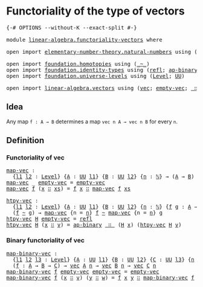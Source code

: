 # Functoriality of the type of vectors

<pre class="Agda"><a id="49" class="Symbol">{-#</a> <a id="53" class="Keyword">OPTIONS</a> <a id="61" class="Pragma">--without-K</a> <a id="73" class="Pragma">--exact-split</a> <a id="87" class="Symbol">#-}</a>

<a id="92" class="Keyword">module</a> <a id="99" href="linear-algebra.functoriality-vectors.html" class="Module">linear-algebra.functoriality-vectors</a> <a id="136" class="Keyword">where</a>

<a id="143" class="Keyword">open</a> <a id="148" class="Keyword">import</a> <a id="155" href="elementary-number-theory.natural-numbers.html" class="Module">elementary-number-theory.natural-numbers</a> <a id="196" class="Keyword">using</a> <a id="202" class="Symbol">(</a><a id="203" href="elementary-number-theory.natural-numbers.html#1530" class="Datatype">ℕ</a><a id="204" class="Symbol">)</a>

<a id="207" class="Keyword">open</a> <a id="212" class="Keyword">import</a> <a id="219" href="foundation.homotopies.html" class="Module">foundation.homotopies</a> <a id="241" class="Keyword">using</a> <a id="247" class="Symbol">(</a><a id="248" href="foundation-core.homotopies.html#627" class="Function Operator">_~_</a><a id="251" class="Symbol">)</a>
<a id="253" class="Keyword">open</a> <a id="258" class="Keyword">import</a> <a id="265" href="foundation.identity-types.html" class="Module">foundation.identity-types</a> <a id="291" class="Keyword">using</a> <a id="297" class="Symbol">(</a><a id="298" href="foundation-core.identity-types.html#1820" class="InductiveConstructor">refl</a><a id="302" class="Symbol">;</a> <a id="304" href="foundation-core.identity-types.html#7656" class="Function">ap-binary</a><a id="313" class="Symbol">)</a>
<a id="315" class="Keyword">open</a> <a id="320" class="Keyword">import</a> <a id="327" href="foundation.universe-levels.html" class="Module">foundation.universe-levels</a> <a id="354" class="Keyword">using</a> <a id="360" class="Symbol">(</a><a id="361" href="Agda.Primitive.html#597" class="Postulate">Level</a><a id="366" class="Symbol">;</a> <a id="368" href="foundation-core.universe-levels.html#235" class="Primitive">UU</a><a id="370" class="Symbol">)</a>

<a id="373" class="Keyword">open</a> <a id="378" class="Keyword">import</a> <a id="385" href="linear-algebra.vectors.html" class="Module">linear-algebra.vectors</a> <a id="408" class="Keyword">using</a> <a id="414" class="Symbol">(</a><a id="415" href="linear-algebra.vectors.html#472" class="Datatype">vec</a><a id="418" class="Symbol">;</a> <a id="420" href="linear-algebra.vectors.html#518" class="InductiveConstructor">empty-vec</a><a id="429" class="Symbol">;</a> <a id="431" href="linear-algebra.vectors.html#545" class="InductiveConstructor Operator">_∷_</a><a id="434" class="Symbol">)</a>
</pre>
## Idea

Any map `f : A → B` determines a map `vec n A → vec n B` for every `n`.

## Definition

### Functoriality of vec

<pre class="Agda"><a id="map-vec"></a><a id="572" href="linear-algebra.functoriality-vectors.html#572" class="Function">map-vec</a> <a id="580" class="Symbol">:</a>
  <a id="584" class="Symbol">{</a><a id="585" href="linear-algebra.functoriality-vectors.html#585" class="Bound">l1</a> <a id="588" href="linear-algebra.functoriality-vectors.html#588" class="Bound">l2</a> <a id="591" class="Symbol">:</a> <a id="593" href="Agda.Primitive.html#597" class="Postulate">Level</a><a id="598" class="Symbol">}</a> <a id="600" class="Symbol">{</a><a id="601" href="linear-algebra.functoriality-vectors.html#601" class="Bound">A</a> <a id="603" class="Symbol">:</a> <a id="605" href="foundation-core.universe-levels.html#235" class="Primitive">UU</a> <a id="608" href="linear-algebra.functoriality-vectors.html#585" class="Bound">l1</a><a id="610" class="Symbol">}</a> <a id="612" class="Symbol">{</a><a id="613" href="linear-algebra.functoriality-vectors.html#613" class="Bound">B</a> <a id="615" class="Symbol">:</a> <a id="617" href="foundation-core.universe-levels.html#235" class="Primitive">UU</a> <a id="620" href="linear-algebra.functoriality-vectors.html#588" class="Bound">l2</a><a id="622" class="Symbol">}</a> <a id="624" class="Symbol">{</a><a id="625" href="linear-algebra.functoriality-vectors.html#625" class="Bound">n</a> <a id="627" class="Symbol">:</a> <a id="629" href="elementary-number-theory.natural-numbers.html#1530" class="Datatype">ℕ</a><a id="630" class="Symbol">}</a> <a id="632" class="Symbol">→</a> <a id="634" class="Symbol">(</a><a id="635" href="linear-algebra.functoriality-vectors.html#601" class="Bound">A</a> <a id="637" class="Symbol">→</a> <a id="639" href="linear-algebra.functoriality-vectors.html#613" class="Bound">B</a><a id="640" class="Symbol">)</a> <a id="642" class="Symbol">→</a> <a id="644" href="linear-algebra.vectors.html#472" class="Datatype">vec</a> <a id="648" href="linear-algebra.functoriality-vectors.html#601" class="Bound">A</a> <a id="650" href="linear-algebra.functoriality-vectors.html#625" class="Bound">n</a> <a id="652" class="Symbol">→</a> <a id="654" href="linear-algebra.vectors.html#472" class="Datatype">vec</a> <a id="658" href="linear-algebra.functoriality-vectors.html#613" class="Bound">B</a> <a id="660" href="linear-algebra.functoriality-vectors.html#625" class="Bound">n</a>
<a id="662" href="linear-algebra.functoriality-vectors.html#572" class="Function">map-vec</a> <a id="670" class="Symbol">_</a> <a id="672" href="linear-algebra.vectors.html#518" class="InductiveConstructor">empty-vec</a> <a id="682" class="Symbol">=</a> <a id="684" href="linear-algebra.vectors.html#518" class="InductiveConstructor">empty-vec</a>
<a id="694" href="linear-algebra.functoriality-vectors.html#572" class="Function">map-vec</a> <a id="702" href="linear-algebra.functoriality-vectors.html#702" class="Bound">f</a> <a id="704" class="Symbol">(</a><a id="705" href="linear-algebra.functoriality-vectors.html#705" class="Bound">x</a> <a id="707" href="linear-algebra.vectors.html#545" class="InductiveConstructor Operator">∷</a> <a id="709" href="linear-algebra.functoriality-vectors.html#709" class="Bound">xs</a><a id="711" class="Symbol">)</a> <a id="713" class="Symbol">=</a> <a id="715" href="linear-algebra.functoriality-vectors.html#702" class="Bound">f</a> <a id="717" href="linear-algebra.functoriality-vectors.html#705" class="Bound">x</a> <a id="719" href="linear-algebra.vectors.html#545" class="InductiveConstructor Operator">∷</a> <a id="721" href="linear-algebra.functoriality-vectors.html#572" class="Function">map-vec</a> <a id="729" href="linear-algebra.functoriality-vectors.html#702" class="Bound">f</a> <a id="731" href="linear-algebra.functoriality-vectors.html#709" class="Bound">xs</a>

<a id="htpy-vec"></a><a id="735" href="linear-algebra.functoriality-vectors.html#735" class="Function">htpy-vec</a> <a id="744" class="Symbol">:</a>
  <a id="748" class="Symbol">{</a><a id="749" href="linear-algebra.functoriality-vectors.html#749" class="Bound">l1</a> <a id="752" href="linear-algebra.functoriality-vectors.html#752" class="Bound">l2</a> <a id="755" class="Symbol">:</a> <a id="757" href="Agda.Primitive.html#597" class="Postulate">Level</a><a id="762" class="Symbol">}</a> <a id="764" class="Symbol">{</a><a id="765" href="linear-algebra.functoriality-vectors.html#765" class="Bound">A</a> <a id="767" class="Symbol">:</a> <a id="769" href="foundation-core.universe-levels.html#235" class="Primitive">UU</a> <a id="772" href="linear-algebra.functoriality-vectors.html#749" class="Bound">l1</a><a id="774" class="Symbol">}</a> <a id="776" class="Symbol">{</a><a id="777" href="linear-algebra.functoriality-vectors.html#777" class="Bound">B</a> <a id="779" class="Symbol">:</a> <a id="781" href="foundation-core.universe-levels.html#235" class="Primitive">UU</a> <a id="784" href="linear-algebra.functoriality-vectors.html#752" class="Bound">l2</a><a id="786" class="Symbol">}</a> <a id="788" class="Symbol">{</a><a id="789" href="linear-algebra.functoriality-vectors.html#789" class="Bound">n</a> <a id="791" class="Symbol">:</a> <a id="793" href="elementary-number-theory.natural-numbers.html#1530" class="Datatype">ℕ</a><a id="794" class="Symbol">}</a> <a id="796" class="Symbol">{</a><a id="797" href="linear-algebra.functoriality-vectors.html#797" class="Bound">f</a> <a id="799" href="linear-algebra.functoriality-vectors.html#799" class="Bound">g</a> <a id="801" class="Symbol">:</a> <a id="803" href="linear-algebra.functoriality-vectors.html#765" class="Bound">A</a> <a id="805" class="Symbol">→</a> <a id="807" href="linear-algebra.functoriality-vectors.html#777" class="Bound">B</a><a id="808" class="Symbol">}</a> <a id="810" class="Symbol">→</a>
  <a id="814" class="Symbol">(</a><a id="815" href="linear-algebra.functoriality-vectors.html#797" class="Bound">f</a> <a id="817" href="foundation-core.homotopies.html#627" class="Function Operator">~</a> <a id="819" href="linear-algebra.functoriality-vectors.html#799" class="Bound">g</a><a id="820" class="Symbol">)</a> <a id="822" class="Symbol">→</a> <a id="824" href="linear-algebra.functoriality-vectors.html#572" class="Function">map-vec</a> <a id="832" class="Symbol">{</a><a id="833" class="Argument">n</a> <a id="835" class="Symbol">=</a> <a id="837" href="linear-algebra.functoriality-vectors.html#789" class="Bound">n</a><a id="838" class="Symbol">}</a> <a id="840" href="linear-algebra.functoriality-vectors.html#797" class="Bound">f</a> <a id="842" href="foundation-core.homotopies.html#627" class="Function Operator">~</a> <a id="844" href="linear-algebra.functoriality-vectors.html#572" class="Function">map-vec</a> <a id="852" class="Symbol">{</a><a id="853" class="Argument">n</a> <a id="855" class="Symbol">=</a> <a id="857" href="linear-algebra.functoriality-vectors.html#789" class="Bound">n</a><a id="858" class="Symbol">}</a> <a id="860" href="linear-algebra.functoriality-vectors.html#799" class="Bound">g</a>
<a id="862" href="linear-algebra.functoriality-vectors.html#735" class="Function">htpy-vec</a> <a id="871" href="linear-algebra.functoriality-vectors.html#871" class="Bound">H</a> <a id="873" href="linear-algebra.vectors.html#518" class="InductiveConstructor">empty-vec</a> <a id="883" class="Symbol">=</a> <a id="885" href="foundation-core.identity-types.html#1820" class="InductiveConstructor">refl</a>
<a id="890" href="linear-algebra.functoriality-vectors.html#735" class="Function">htpy-vec</a> <a id="899" href="linear-algebra.functoriality-vectors.html#899" class="Bound">H</a> <a id="901" class="Symbol">(</a><a id="902" href="linear-algebra.functoriality-vectors.html#902" class="Bound">x</a> <a id="904" href="linear-algebra.vectors.html#545" class="InductiveConstructor Operator">∷</a> <a id="906" href="linear-algebra.functoriality-vectors.html#906" class="Bound">v</a><a id="907" class="Symbol">)</a> <a id="909" class="Symbol">=</a> <a id="911" href="foundation-core.identity-types.html#7656" class="Function">ap-binary</a> <a id="921" href="linear-algebra.vectors.html#545" class="InductiveConstructor Operator">_∷_</a> <a id="925" class="Symbol">(</a><a id="926" href="linear-algebra.functoriality-vectors.html#899" class="Bound">H</a> <a id="928" href="linear-algebra.functoriality-vectors.html#902" class="Bound">x</a><a id="929" class="Symbol">)</a> <a id="931" class="Symbol">(</a><a id="932" href="linear-algebra.functoriality-vectors.html#735" class="Function">htpy-vec</a> <a id="941" href="linear-algebra.functoriality-vectors.html#899" class="Bound">H</a> <a id="943" href="linear-algebra.functoriality-vectors.html#906" class="Bound">v</a><a id="944" class="Symbol">)</a>
</pre>
### Binary functoriality of vec

<pre class="Agda"><a id="map-binary-vec"></a><a id="992" href="linear-algebra.functoriality-vectors.html#992" class="Function">map-binary-vec</a> <a id="1007" class="Symbol">:</a>
  <a id="1011" class="Symbol">{</a><a id="1012" href="linear-algebra.functoriality-vectors.html#1012" class="Bound">l1</a> <a id="1015" href="linear-algebra.functoriality-vectors.html#1015" class="Bound">l2</a> <a id="1018" href="linear-algebra.functoriality-vectors.html#1018" class="Bound">l3</a> <a id="1021" class="Symbol">:</a> <a id="1023" href="Agda.Primitive.html#597" class="Postulate">Level</a><a id="1028" class="Symbol">}</a> <a id="1030" class="Symbol">{</a><a id="1031" href="linear-algebra.functoriality-vectors.html#1031" class="Bound">A</a> <a id="1033" class="Symbol">:</a> <a id="1035" href="foundation-core.universe-levels.html#235" class="Primitive">UU</a> <a id="1038" href="linear-algebra.functoriality-vectors.html#1012" class="Bound">l1</a><a id="1040" class="Symbol">}</a> <a id="1042" class="Symbol">{</a><a id="1043" href="linear-algebra.functoriality-vectors.html#1043" class="Bound">B</a> <a id="1045" class="Symbol">:</a> <a id="1047" href="foundation-core.universe-levels.html#235" class="Primitive">UU</a> <a id="1050" href="linear-algebra.functoriality-vectors.html#1015" class="Bound">l2</a><a id="1052" class="Symbol">}</a> <a id="1054" class="Symbol">{</a><a id="1055" href="linear-algebra.functoriality-vectors.html#1055" class="Bound">C</a> <a id="1057" class="Symbol">:</a> <a id="1059" href="foundation-core.universe-levels.html#235" class="Primitive">UU</a> <a id="1062" href="linear-algebra.functoriality-vectors.html#1018" class="Bound">l3</a><a id="1064" class="Symbol">}</a> <a id="1066" class="Symbol">{</a><a id="1067" href="linear-algebra.functoriality-vectors.html#1067" class="Bound">n</a> <a id="1069" class="Symbol">:</a> <a id="1071" href="elementary-number-theory.natural-numbers.html#1530" class="Datatype">ℕ</a><a id="1072" class="Symbol">}</a>
  <a id="1076" class="Symbol">(</a><a id="1077" href="linear-algebra.functoriality-vectors.html#1077" class="Bound">f</a> <a id="1079" class="Symbol">:</a> <a id="1081" href="linear-algebra.functoriality-vectors.html#1031" class="Bound">A</a> <a id="1083" class="Symbol">→</a> <a id="1085" href="linear-algebra.functoriality-vectors.html#1043" class="Bound">B</a> <a id="1087" class="Symbol">→</a> <a id="1089" href="linear-algebra.functoriality-vectors.html#1055" class="Bound">C</a><a id="1090" class="Symbol">)</a> <a id="1092" class="Symbol">→</a> <a id="1094" href="linear-algebra.vectors.html#472" class="Datatype">vec</a> <a id="1098" href="linear-algebra.functoriality-vectors.html#1031" class="Bound">A</a> <a id="1100" href="linear-algebra.functoriality-vectors.html#1067" class="Bound">n</a> <a id="1102" class="Symbol">→</a> <a id="1104" href="linear-algebra.vectors.html#472" class="Datatype">vec</a> <a id="1108" href="linear-algebra.functoriality-vectors.html#1043" class="Bound">B</a> <a id="1110" href="linear-algebra.functoriality-vectors.html#1067" class="Bound">n</a> <a id="1112" class="Symbol">→</a> <a id="1114" href="linear-algebra.vectors.html#472" class="Datatype">vec</a> <a id="1118" href="linear-algebra.functoriality-vectors.html#1055" class="Bound">C</a> <a id="1120" href="linear-algebra.functoriality-vectors.html#1067" class="Bound">n</a>
<a id="1122" href="linear-algebra.functoriality-vectors.html#992" class="Function">map-binary-vec</a> <a id="1137" href="linear-algebra.functoriality-vectors.html#1137" class="Bound">f</a> <a id="1139" href="linear-algebra.vectors.html#518" class="InductiveConstructor">empty-vec</a> <a id="1149" href="linear-algebra.vectors.html#518" class="InductiveConstructor">empty-vec</a> <a id="1159" class="Symbol">=</a> <a id="1161" href="linear-algebra.vectors.html#518" class="InductiveConstructor">empty-vec</a>
<a id="1171" href="linear-algebra.functoriality-vectors.html#992" class="Function">map-binary-vec</a> <a id="1186" href="linear-algebra.functoriality-vectors.html#1186" class="Bound">f</a> <a id="1188" class="Symbol">(</a><a id="1189" href="linear-algebra.functoriality-vectors.html#1189" class="Bound">x</a> <a id="1191" href="linear-algebra.vectors.html#545" class="InductiveConstructor Operator">∷</a> <a id="1193" href="linear-algebra.functoriality-vectors.html#1193" class="Bound">v</a><a id="1194" class="Symbol">)</a> <a id="1196" class="Symbol">(</a><a id="1197" href="linear-algebra.functoriality-vectors.html#1197" class="Bound">y</a> <a id="1199" href="linear-algebra.vectors.html#545" class="InductiveConstructor Operator">∷</a> <a id="1201" href="linear-algebra.functoriality-vectors.html#1201" class="Bound">w</a><a id="1202" class="Symbol">)</a> <a id="1204" class="Symbol">=</a> <a id="1206" href="linear-algebra.functoriality-vectors.html#1186" class="Bound">f</a> <a id="1208" href="linear-algebra.functoriality-vectors.html#1189" class="Bound">x</a> <a id="1210" href="linear-algebra.functoriality-vectors.html#1197" class="Bound">y</a> <a id="1212" href="linear-algebra.vectors.html#545" class="InductiveConstructor Operator">∷</a> <a id="1214" href="linear-algebra.functoriality-vectors.html#992" class="Function">map-binary-vec</a> <a id="1229" href="linear-algebra.functoriality-vectors.html#1186" class="Bound">f</a> <a id="1231" href="linear-algebra.functoriality-vectors.html#1193" class="Bound">v</a> <a id="1233" href="linear-algebra.functoriality-vectors.html#1201" class="Bound">w</a>
</pre>